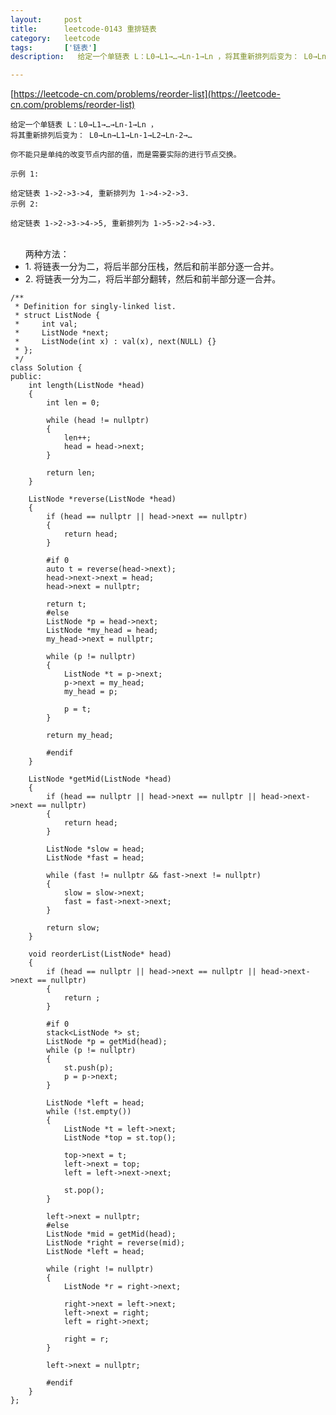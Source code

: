 ```yaml
---
layout:     post
title:      leetcode-0143 重排链表
category:   leetcode
tags:       ['链表']
description:   给定一个单链表 L：L0→L1→…→Ln-1→Ln ，将其重新排列后变为： L0→Ln→L1→Ln-1→L2→Ln-2→...

---
```

[https://leetcode-cn.com/problems/reorder-list](https://leetcode-cn.com/problems/reorder-list)

    给定一个单链表 L：L0→L1→…→Ln-1→Ln ，
    将其重新排列后变为： L0→Ln→L1→Ln-1→L2→Ln-2→…
    
    你不能只是单纯的改变节点内部的值，而是需要实际的进行节点交换。
    
    示例 1:
    
    给定链表 1->2->3->4, 重新排列为 1->4->2->3.
    示例 2:
    
    给定链表 1->2->3->4->5, 重新排列为 1->5->2->4->3.
  
  <ul>
  <br/>
  两种方法：
 	<li>1. 将链表一分为二，将后半部分压栈，然后和前半部分逐一合并。</li>
	<li>2. 将链表一分为二，将后半部分翻转，然后和前半部分逐一合并。</li>
  </ul>

    /**
     * Definition for singly-linked list.
     * struct ListNode {
     *     int val;
     *     ListNode *next;
     *     ListNode(int x) : val(x), next(NULL) {}
     * };
     */
    class Solution {
    public:
        int length(ListNode *head)
        {
            int len = 0;
            
            while (head != nullptr)
            {
                len++;
                head = head->next;
            }
            
            return len;
        }
        
        ListNode *reverse(ListNode *head)
        {
            if (head == nullptr || head->next == nullptr)
            {
                return head;
            }
            
            #if 0
            auto t = reverse(head->next);
            head->next->next = head;
            head->next = nullptr;
            
            return t;
            #else
            ListNode *p = head->next;
            ListNode *my_head = head;
            my_head->next = nullptr;
            
            while (p != nullptr)
            {
                ListNode *t = p->next;
                p->next = my_head;
                my_head = p;
                
                p = t;
            }
            
            return my_head;
            
            #endif
        }
        
        ListNode *getMid(ListNode *head)
        {
            if (head == nullptr || head->next == nullptr || head->next->next == nullptr)
            {
                return head;
            }
            
            ListNode *slow = head;
            ListNode *fast = head;
            
            while (fast != nullptr && fast->next != nullptr)
            {
                slow = slow->next;
                fast = fast->next->next;
            }
            
            return slow;
        }
        
        void reorderList(ListNode* head) 
        {
            if (head == nullptr || head->next == nullptr || head->next->next == nullptr)
            {
                return ;
            }
            
            #if 0
            stack<ListNode *> st;
            ListNode *p = getMid(head);
            while (p != nullptr)
            {
                st.push(p);
                p = p->next;
            }
            
            ListNode *left = head;
            while (!st.empty())
            {
                ListNode *t = left->next;
                ListNode *top = st.top();
                
                top->next = t;
                left->next = top;
                left = left->next->next;
                
                st.pop();
            }
            
            left->next = nullptr;
            #else
            ListNode *mid = getMid(head);
            ListNode *right = reverse(mid);
            ListNode *left = head;
            
            while (right != nullptr)
            {
                ListNode *r = right->next;
                
                right->next = left->next;
                left->next = right;
                left = right->next;
                
                right = r;
            }
            
            left->next = nullptr;
            
            #endif
        }
    };
